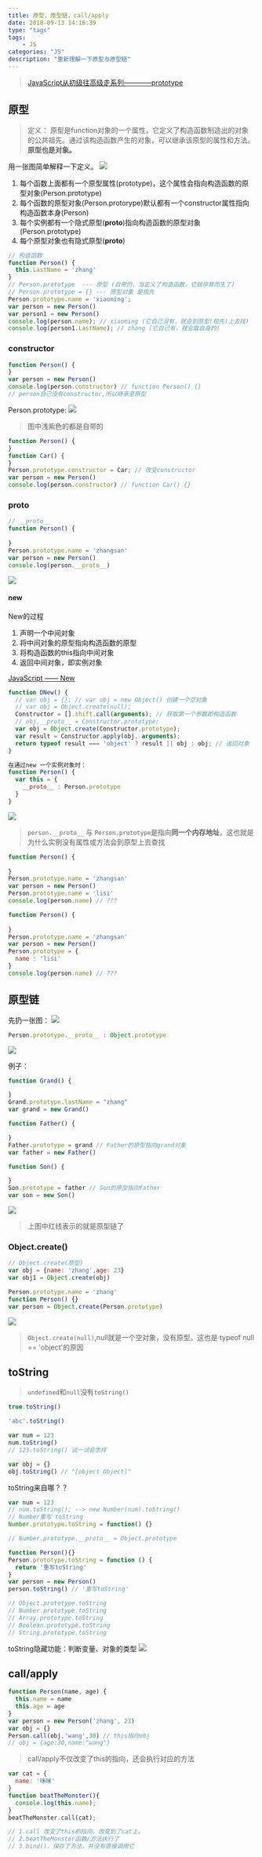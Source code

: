 ```yaml
---
title: 原型，原型链，call/apply
date: 2018-09-13 14:16:39
type: "tags"
tags:
	- JS
categories: "JS"
description: "重新理解一下原型与原型链"
---
```


> [JavaScript从初级往高级走系列————prototype](https://finget.github.io/2018/05/10/javascript-prototype/)

## 原型

> 定义： 原型是function对象的一个属性，它定义了构造函数制造出的对象的公共祖先。通过该构造函数产生的对象，可以继承该原型的属性和方法。**原型也是对象。**

用一张图简单解释一下定义。
![](https://ask.qcloudimg.com/draft/5687933/3k0k7i4rhz.png?imageView2/2/w/1620)

1. 每个函数上面都有一个原型属性(prototype)，这个属性会指向构造函数的原型对象(Person.prototype)
2. 每个函数的原型对象(Person.protorype)默认都有一个constructor属性指向构造函数本身(Person)
3. 每个实例都有一个隐式原型(__proto__)指向构造函数的原型对象(Person.prototype)
4. 每个原型对象也有隐式原型(__proto__)

```javascript
// 构造函数
function Person() {
  this.LastName = 'zhang'
}
// Person.prototype  --- 原型 (自带的，当定义了构造函数，它就孕育而生了)
// Person.prototype = {} --- 原型对象 是祖先
Person.prototype.name = 'xiaoming';
var person = new Person()
var person1 = new Person()
console.log(person.name); // xiaoming (它自己没有，就会到原型(祖先)上去找)
console.log(person1.LastName); // zhang (它自己有，就会取自身的)
```

### constructor

```javascript
function Person() {
}
var person = new Person()
console.log(person.constructor) // function Person() {} 
// person自己没有constructor,所以继承至原型
```
Person.prototype:
![](https://ask.qcloudimg.com/draft/5687933/267k65ie2r.png?imageView2/2/w/1620)

> 图中浅紫色的都是自带的

```javascript
function Person() {
}
function Car() {
}
Person.prototype.constructor = Car; // 改变constructor
var person = new Person()
console.log(person.constructor) // function Car() {}
```

### __proto__

```javascript
// __proto__
function Person() {
	
}
Person.prototype.name = 'zhangsan'
var person = new Person()
console.log(person.__proto__)
```

![](https://ask.qcloudimg.com/draft/5687933/p3okt5j17a.png?imageView2/2/w/1620)

#### new

New的过程
1. 声明一个中间对象
2. 将中间对象的原型指向构造函数的原型
3. 将构造函数的this指向中间对象
4. 返回中间对象，即实例对象

[JavaScript —— New](https://finget.github.io/2018/02/27/new/)

```javascript
function DNew() {
  // var obj = {}; // var obj = new Object() 创建一个空对象 
  // var obj = Object.create(null);
  Constructor = [].shift.call(arguments); // 获取第一个参数即构造函数
  // obj.__proto__ = Constructor.prototype; 
  var obj = Object.create(Constructor.prototype);
  var result = Constructor.apply(obj, arguments); 
  return typeof result === 'object' ? result || obj : obj; // 返回对象
}
```

```javascript
在通过new 一个实例对象时：
function Person() {
  var this = {
    __proto__ : Person.prototype
  }
}
```
![](https://ask.qcloudimg.com/draft/5687933/advy8xobez.png?imageView2/2/w/1620)

> `person.__proto__` 与 `Person.prototype`是指向**同一个内存地址**，这也就是 为什么实例没有属性或方法会到原型上去查找

```javascript
function Person() {
	
}
Person.prototype.name = 'zhangsan'
var person = new Person()
Person.prototype.name = 'lisi'
console.log(person.name) // ???
```

```javascript
function Person() {
	
}
Person.prototype.name = 'zhangsan'
var person = new Person()
Person.prototype = {
  name : 'lisi'
}
console.log(person.name) // ???
```

## 原型链

先扔一张图：
![](https://ask.qcloudimg.com/draft/5687933/w1nlzshqlk.png?imageView2/2/w/1620)

```javascript
Person.prototype.__proto__ : Object.prototype
```

![](https://ask.qcloudimg.com/draft/5687933/0n0cv2vsbn.png?imageView2/2/w/1620)

例子：
```javascript
function Grand() {

}
Grand.prototype.lastName = "zhang"
var grand = new Grand()

function Father() {

}
Father.prototype = grand // Father的原型指向grand对象
var father = new Father()

function Son() {

}
Son.prototype = father // Son的原型指向father
var son = new Son()
```

![](https://ask.qcloudimg.com/draft/5687933/fjc1lityg7.png?imageView2/2/w/1620)

> 上图中红线表示的就是原型链了

### Object.create()

```javascript
// Object.create(原型)
var obj = {name: 'zhang',age: 23}
var obj1 = Object.create(obj)

Person.prototype.name = 'zhang'
function Person() {}
var person = Object.create(Person.prototype)
```

![](https://ask.qcloudimg.com/draft/5687933/prxib1ys0q.png?imageView2/2/w/1620)
> `Object.create(null)`,null就是一个空对象，没有原型。这也是·typeof null == 'object'的原因

## toString

> `undefined`和`null`没有`toString()`

```javascript
true.toString()

'abc'.toString()

var num = 123
num.toString()
// 123.toString() 试一试会怎样

var obj = {}
obj.toString() // "[object Object]"
```

toString来自哪？？
```javascript
var num = 123
// num.toString(); --> new Number(num).toString()
// Number重写 toString
Number.prototype.toString = function() {}

// Number.prototype.__proto__ = Object.prototype
```

```javascript
function Person(){}
Person.prototype.toString = function () {
  return '重写toString'
}
var person = new Person()
person.toString() // '重写toString'

// Object.prototype.toString
// Number.prototype.toString
// Array.prototype.toString
// Boolean.prototype.toString
// String.prototype.toString
```

toString隐藏功能：判断变量、对象的类型
![](https://ask.qcloudimg.com/draft/5687933/o9wjuz5a7g.png?imageView2/2/w/1620)

## call/apply

```javascript
function Person(name, age) {
  this.name = name
  this.age = age
}
var person = new Person('zhang', 23)
var obj = {}
Person.call(obj,'wang',30) // this指向obj
// obj = {age:30,name:"wang"}
```

> call/apply不仅改变了this的指向，还会执行对应的方法

```javascript
var cat = {
  name: '咪咪'
}
function beatTheMonster(){
  console.log(this.name);
}
beatTheMonster.call(cat);

// 1.call 改变了this的指向。改变到了cat上。
// 2.beatTheMonster函数/方法执行了
// 3.bind()，保存了方法，并没有直接调用它
```
